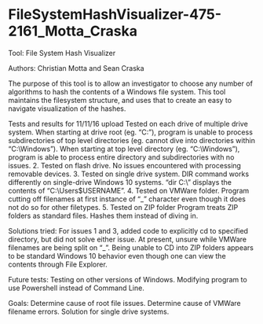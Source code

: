 # FileSystemHashVisualizer-475-2161_Motta_Craska

Tool: File System Hash Visualizer

Authors: Christian Motta and Sean Craska

The purpose of this tool is to allow an investigator to choose any number of algorithms to
hash the contents of a Windows file system. This tool maintains the filesystem structure,
and uses that to create an easy to navigate visualization of the hashes.

Tests and results for 11/11/16 upload
Tested on each drive of multiple drive system.
When starting at drive root (eg. “C:”), program is unable to process subdirectories of top level directories (eg. cannot dive into directories within “C:\Windows”).
When starting at top level directory (eg. “C:\Windows”), program is able to process entire directory and subdirectories with no issues.
      2. 	Tested on flash drive.
No issues encountered with processing removable devices. 
      3.	Tested on single drive system.
DIR command works differently on single-drive Windows 10 systems. “dir C:\” displays the contents of “C:\Users\$USERNAME”.
      4.	Tested on VMWare folder.
Program cutting off filenames at first instance of “_” character even though it does not do so for other filetypes.
      5.	Tested on ZIP folder
Program treats ZIP folders as standard files. Hashes them instead of diving in.


Solutions tried:
For issues 1 and 3, added code to explicitly cd to specified directory, but did not solve either issue.
At present, unsure while VMWare filenames are being split on “_”.
Being unable to CD into ZIP folders appears to be standard Windows 10 behavior even though one can view the contents through File Explorer.


Future tests:
Testing on other versions of Windows.
Modifying program to use Powershell instead of Command Line.

Goals:
Determine cause of root file issues.
Determine cause of VMWare filename errors.
Solution for single drive systems.
